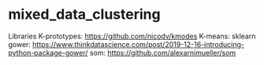 # mixed_data_clustering

Libraries
K-prototypes: https://github.com/nicodv/kmodes
K-means: sklearn
gower: https://www.thinkdatascience.com/post/2019-12-16-introducing-python-package-gower/
som: https://github.com/alexarnimueller/som
